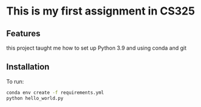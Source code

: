 # This is my first assignment in CS325

## Features
this project taught me how to set up Python 3.9 and using conda and git

## Installation
To run:
```bash
conda env create -f requirements.yml
python hello_world.py